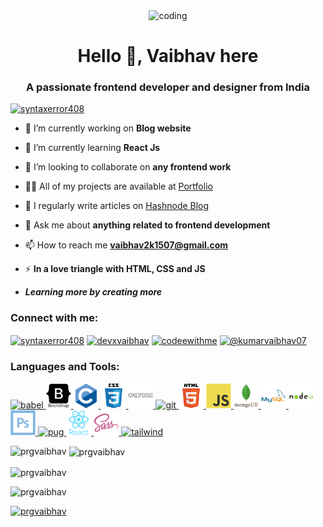 <div align="center"> <img alt="coding" src="https://c.tenor.com/_DOBjnGspYAAAAAC/code-coding.gif" />
</div>
<h1 align="center">Hello 👋, Vaibhav here</h1>
<h3 align="center">A passionate frontend developer and designer from India</h3>

<p align="left"> <a href="https://twitter.com/syntaxerror408" target="blank"><img src="https://img.shields.io/twitter/follow/syntaxerror408?logo=twitter&style=for-the-badge" alt="syntaxerror408" /></a> </p>

- 🔭 I’m currently working on **Blog website**

- 🌱 I’m currently learning **React Js**

- 👯 I’m looking to collaborate on **any frontend work**

- 👨‍💻 All of my projects are available at [Portfolio](https://kumarvaibhav.netlify.app/)

- 📝 I regularly write articles on [Hashnode Blog](https://vaibhavwrites.hashnode.dev/)

- 💬 Ask me about **anything related to frontend development**

- 📫 How to reach me **vaibhav2k1507@gmail.com**

- ⚡ **In a love triangle with HTML, CSS and JS**

- ***Learning more by creating more***

<h3 align="left">Connect with me:</h3>
<p align="left">
<a href="https://twitter.com/syntaxerror408" target="blank"><img align="center" src="https://raw.githubusercontent.com/rahuldkjain/github-profile-readme-generator/master/src/images/icons/Social/twitter.svg" alt="syntaxerror408" height="30" width="40" /></a>
<a href="https://linkedin.com/in/devxvaibhav" target="blank"><img align="center" src="https://raw.githubusercontent.com/rahuldkjain/github-profile-readme-generator/master/src/images/icons/Social/linked-in-alt.svg" alt="devxvaibhav" height="30" width="40" /></a>
<a href="https://instagram.com/codeewithme" target="blank"><img align="center" src="https://raw.githubusercontent.com/rahuldkjain/github-profile-readme-generator/master/src/images/icons/Social/instagram.svg" alt="codeewithme" height="30" width="40" /></a>
<a href="https://hashnode.com/@kumarvaibhav07" target="blank"><img align="center" src="https://raw.githubusercontent.com/rahuldkjain/github-profile-readme-generator/master/src/images/icons/Social/hashnode.svg" alt="@kumarvaibhav07" height="30" width="40" /></a>
</p>

<h3 align="left">Languages and Tools:</h3>
<p align="left"> <a href="https://babeljs.io/" target="_blank" rel="noreferrer"> <img src="https://www.vectorlogo.zone/logos/babeljs/babeljs-icon.svg" alt="babel" width="40" height="40"/> </a> <a href="https://getbootstrap.com" target="_blank" rel="noreferrer"> <img src="https://raw.githubusercontent.com/devicons/devicon/master/icons/bootstrap/bootstrap-plain-wordmark.svg" alt="bootstrap" width="40" height="40"/> </a> <a href="https://www.cprogramming.com/" target="_blank" rel="noreferrer"> <img src="https://raw.githubusercontent.com/devicons/devicon/master/icons/c/c-original.svg" alt="c" width="40" height="40"/> </a> <a href="https://www.w3schools.com/css/" target="_blank" rel="noreferrer"> <img src="https://raw.githubusercontent.com/devicons/devicon/master/icons/css3/css3-original-wordmark.svg" alt="css3" width="40" height="40"/> </a> <a href="https://expressjs.com" target="_blank" rel="noreferrer"> <img src="https://raw.githubusercontent.com/devicons/devicon/master/icons/express/express-original-wordmark.svg" alt="express" width="40" height="40"/> </a> <a href="https://git-scm.com/" target="_blank" rel="noreferrer"> <img src="https://www.vectorlogo.zone/logos/git-scm/git-scm-icon.svg" alt="git" width="40" height="40"/> </a> <a href="https://www.w3.org/html/" target="_blank" rel="noreferrer"> <img src="https://raw.githubusercontent.com/devicons/devicon/master/icons/html5/html5-original-wordmark.svg" alt="html5" width="40" height="40"/> </a> <a href="https://developer.mozilla.org/en-US/docs/Web/JavaScript" target="_blank" rel="noreferrer"> <img src="https://raw.githubusercontent.com/devicons/devicon/master/icons/javascript/javascript-original.svg" alt="javascript" width="40" height="40"/> </a> <a href="https://www.mongodb.com/" target="_blank" rel="noreferrer"> <img src="https://raw.githubusercontent.com/devicons/devicon/master/icons/mongodb/mongodb-original-wordmark.svg" alt="mongodb" width="40" height="40"/> </a> <a href="https://www.mysql.com/" target="_blank" rel="noreferrer"> <img src="https://raw.githubusercontent.com/devicons/devicon/master/icons/mysql/mysql-original-wordmark.svg" alt="mysql" width="40" height="40"/> </a> <a href="https://nodejs.org" target="_blank" rel="noreferrer"> <img src="https://raw.githubusercontent.com/devicons/devicon/master/icons/nodejs/nodejs-original-wordmark.svg" alt="nodejs" width="40" height="40"/> </a> <a href="https://www.photoshop.com/en" target="_blank" rel="noreferrer"> <img src="https://raw.githubusercontent.com/devicons/devicon/master/icons/photoshop/photoshop-line.svg" alt="photoshop" width="40" height="40"/> </a> <a href="https://pugjs.org" target="_blank" rel="noreferrer"> <img src="https://cdn.worldvectorlogo.com/logos/pug.svg" alt="pug" width="40" height="40"/> </a> <a href="https://reactjs.org/" target="_blank" rel="noreferrer"> <img src="https://raw.githubusercontent.com/devicons/devicon/master/icons/react/react-original-wordmark.svg" alt="react" width="40" height="40"/> </a> <a href="https://sass-lang.com" target="_blank" rel="noreferrer"> <img src="https://raw.githubusercontent.com/devicons/devicon/master/icons/sass/sass-original.svg" alt="sass" width="40" height="40"/> </a> <a href="https://tailwindcss.com/" target="_blank" rel="noreferrer"> <img src="https://www.vectorlogo.zone/logos/tailwindcss/tailwindcss-icon.svg" alt="tailwind" width="40" height="40"/> </a> </p>

<p><img align="left" src="https://github-readme-stats.vercel.app/api/top-langs?username=prgvaibhav&show_icons=true&locale=en&layout=compact" alt="prgvaibhav" /></p>

<p>&nbsp;<img align="center" src="https://github-readme-stats.vercel.app/api?username=prgvaibhav&show_icons=true&locale=en" alt="prgvaibhav" /></p>

<p><img align="center" src="https://github-readme-streak-stats.herokuapp.com/?user=prgvaibhav&" alt="prgvaibhav" /></p>
<p align="left"> <img src="https://komarev.com/ghpvc/?username=prgvaibhav&label=Profile%20views&color=0e75b6&style=flat" alt="prgvaibhav" /> </p>

<p align="left"> <a href="https://github.com/ryo-ma/github-profile-trophy"><img src="https://github-profile-trophy.vercel.app/?username=prgvaibhav" alt="prgvaibhav" /></a> </p>
